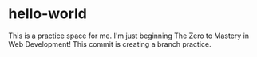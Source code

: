 # hello-world
This is a practice space for me. 
I'm just beginning The Zero to Mastery in Web Development! This commit is creating a branch practice.
